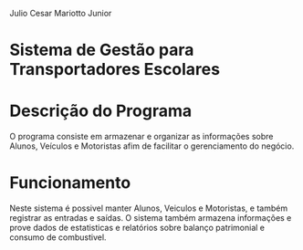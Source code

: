 Julio Cesar Mariotto Junior

# Sistema de Gestão para Transportadores Escolares

# Descrição do Programa

O programa consiste em armazenar e organizar as informações sobre Alunos, Veículos e Motoristas afim de facilitar o gerenciamento do negócio. 

# Funcionamento

Neste sistema é possivel manter Alunos, Veiculos e Motoristas, e também registrar as entradas e saídas. O sistema também armazena informações e prove dados de estatisticas e relatórios sobre balanço patrimonial e consumo de combustivel.
